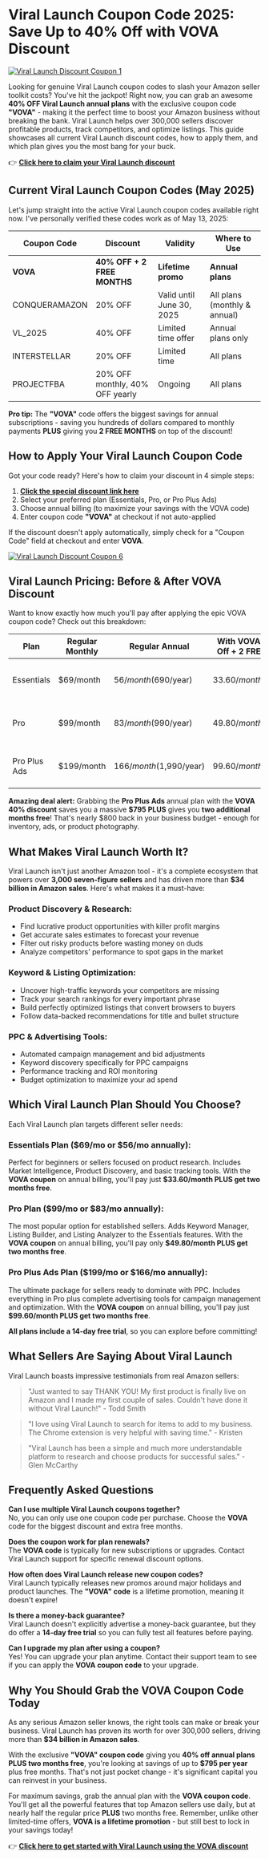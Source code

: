 # Viral Launch Coupon Code 2025: Save Up to 40% Off with VOVA Discount

[![Viral Launch Discount Coupon 1](https://res.cloudinary.com/drzqec0oi/image/upload/v1747121646/Viral_Launch_Discount_Coupon_1_gy3f4d.jpg)](https://affiliate.viral-launch.com/muc5szg4gr6b)

Looking for genuine Viral Launch coupon codes to slash your Amazon seller toolkit costs? You've hit the jackpot! Right now, you can grab an awesome **40% OFF Viral Launch annual plans** with the exclusive coupon code **"VOVA"** - making it the perfect time to boost your Amazon business without breaking the bank. Viral Launch helps over 300,000 sellers discover profitable products, track competitors, and optimize listings. This guide showcases all current Viral Launch discount codes, how to apply them, and which plan gives you the most bang for your buck.

👉 **[Click here to claim your Viral Launch discount](https://affiliate.viral-launch.com/muc5szg4gr6b)**

## Current Viral Launch Coupon Codes (May 2025)

Let's jump straight into the active Viral Launch coupon codes available right now. I've personally verified these codes work as of May 13, 2025:

| Coupon Code     | Discount                          | Validity              | Where to Use          |
|------------------|------------------------------------|------------------------|------------------------|
| **VOVA**          | **40% OFF + 2 FREE MONTHS**        | **Lifetime promo**     | **Annual plans**       |
| CONQUERAMAZON     | 20% OFF                           | Valid until June 30, 2025 | All plans (monthly & annual) |
| VL_2025           | 40% OFF                           | Limited time offer     | Annual plans only      |
| INTERSTELLAR      | 20% OFF                           | Limited time           | All plans              |
| PROJECTFBA        | 20% OFF monthly, 40% OFF yearly   | Ongoing                | All plans              |

**Pro tip:** The **"VOVA"** code offers the biggest savings for annual subscriptions - saving you hundreds of dollars compared to monthly payments **PLUS** giving you **2 FREE MONTHS** on top of the discount!

## How to Apply Your Viral Launch Coupon Code

Got your code ready? Here's how to claim your discount in 4 simple steps:

1. **[Click the special discount link here](https://affiliate.viral-launch.com/muc5szg4gr6b)**
2. Select your preferred plan (Essentials, Pro, or Pro Plus Ads)
3. Choose annual billing (to maximize your savings with the VOVA code)
4. Enter coupon code **"VOVA"** at checkout if not auto-applied

If the discount doesn't apply automatically, simply check for a "Coupon Code" field at checkout and enter **VOVA**.

[![Viral Launch Discount Coupon 6](https://res.cloudinary.com/drzqec0oi/image/upload/v1747122104/Viral_Launch_Discount_Coupon_6_uqhcsn.jpg)](https://affiliate.viral-launch.com/muc5szg4gr6b)

## Viral Launch Pricing: Before & After VOVA Discount

Want to know exactly how much you'll pay after applying the epic VOVA coupon code? Check out this breakdown:

| Plan           | Regular Monthly | Regular Annual           | With VOVA Code (40% Off + 2 FREE MONTHS) | Annual Savings         |
|----------------|------------------|---------------------------|-------------------------------------------|------------------------|
| Essentials     | $69/month        | $56/month ($690/year)     | $33.60/month ($403/year)                  | $287 + 2 months free   |
| Pro            | $99/month        | $83/month ($990/year)     | $49.80/month ($598/year)                  | $392 + 2 months free   |
| Pro Plus Ads   | $199/month       | $166/month ($1,990/year)  | $99.60/month ($1,195/year)                | $795 + 2 months free   |

**Amazing deal alert:** Grabbing the **Pro Plus Ads** annual plan with the **VOVA 40% discount** saves you a massive **$795 PLUS** gives you **two additional months free**! That's nearly $800 back in your business budget - enough for inventory, ads, or product photography.

## What Makes Viral Launch Worth It?

Viral Launch isn't just another Amazon tool - it's a complete ecosystem that powers over **3,000 seven-figure sellers** and has driven more than **$34 billion in Amazon sales**. Here's what makes it a must-have:

### Product Discovery & Research:
- Find lucrative product opportunities with killer profit margins  
- Get accurate sales estimates to forecast your revenue  
- Filter out risky products before wasting money on duds  
- Analyze competitors' performance to spot gaps in the market  

### Keyword & Listing Optimization:
- Uncover high-traffic keywords your competitors are missing  
- Track your search rankings for every important phrase  
- Build perfectly optimized listings that convert browsers to buyers  
- Follow data-backed recommendations for title and bullet structure  

### PPC & Advertising Tools:
- Automated campaign management and bid adjustments  
- Keyword discovery specifically for PPC campaigns  
- Performance tracking and ROI monitoring  
- Budget optimization to maximize your ad spend  

## Which Viral Launch Plan Should You Choose?

Each Viral Launch plan targets different seller needs:

### Essentials Plan ($69/mo or $56/mo annually):
Perfect for beginners or sellers focused on product research. Includes Market Intelligence, Product Discovery, and basic tracking tools. With the **VOVA coupon** on annual billing, you'll pay just **$33.60/month PLUS get two months free**.

### Pro Plan ($99/mo or $83/mo annually):
The most popular option for established sellers. Adds Keyword Manager, Listing Builder, and Listing Analyzer to the Essentials features. With the **VOVA coupon** on annual billing, you'll pay only **$49.80/month PLUS get two months free**.

### Pro Plus Ads Plan ($199/mo or $166/mo annually):
The ultimate package for sellers ready to dominate with PPC. Includes everything in Pro plus complete advertising tools for campaign management and optimization. With the **VOVA coupon** on annual billing, you'll pay just **$99.60/month PLUS get two months free**.

**All plans include a 14-day free trial**, so you can explore before committing!

## What Sellers Are Saying About Viral Launch

Viral Launch boasts impressive testimonials from real Amazon sellers:

> "Just wanted to say THANK YOU! My first product is finally live on Amazon and I made my first couple of sales. Couldn't have done it without Viral Launch!" - Todd Smith

> "I love using Viral Launch to search for items to add to my business. The Chrome extension is very helpful with saving time." - Kristen

> "Viral Launch has been a simple and much more understandable platform to research and choose products for successful sales." - Glen McCarthy

## Frequently Asked Questions

**Can I use multiple Viral Launch coupons together?**  
No, you can only use one coupon code per purchase. Choose the **VOVA** code for the biggest discount and extra free months.

**Does the coupon work for plan renewals?**  
The **VOVA code** is typically for new subscriptions or upgrades. Contact Viral Launch support for specific renewal discount options.

**How often does Viral Launch release new coupon codes?**  
Viral Launch typically releases new promos around major holidays and product launches. The **"VOVA" code** is a lifetime promotion, meaning it doesn't expire!

**Is there a money-back guarantee?**  
Viral Launch doesn't explicitly advertise a money-back guarantee, but they do offer a **14-day free trial** so you can fully test all features before paying.

**Can I upgrade my plan after using a coupon?**  
Yes! You can upgrade your plan anytime. Contact their support team to see if you can apply the **VOVA coupon code** to your upgrade.

## Why You Should Grab the VOVA Coupon Code Today

As any serious Amazon seller knows, the right tools can make or break your business. Viral Launch has proven its worth for over 300,000 sellers, driving more than **$34 billion in Amazon sales**.

With the exclusive **"VOVA" coupon code** giving you **40% off annual plans PLUS two months free**, you're looking at savings of up to **$795 per year** plus free months. That's not just pocket change - it's significant capital you can reinvest in your business.

For maximum savings, grab the annual plan with the **VOVA coupon code**. You'll get all the powerful features that top Amazon sellers use daily, but at nearly half the regular price **PLUS** two months free. Remember, unlike other limited-time offers, **VOVA is a lifetime promotion** - but still best to lock in your savings today!

👉 **[Click here to get started with Viral Launch using the VOVA discount](https://affiliate.viral-launch.com/muc5szg4gr6b)**  

